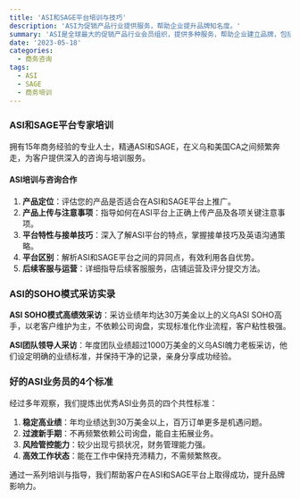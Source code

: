 ```yaml
---
title: 'ASI和SAGE平台培训与技巧'
description: 'ASI为促销产品行业提供服务，帮助企业提升品牌知名度。'
summary: 'ASI是全球最大的促销产品行业会员组织，提供多种服务，帮助企业建立品牌，包括产品定位、平台运营以及客户服务。'
date: '2023-05-18'
categories:
  - 商务咨询
tags:
  - ASI
  - SAGE
  - 商务培训
---
```


### ASI和SAGE平台专家培训

拥有15年商务经验的专业人士，精通ASI和SAGE，在义乌和美国CA之间频繁奔走，为客户提供深入的咨询与培训服务。

#### ASI培训与咨询合作

1. **产品定位**：评估您的产品是否适合在ASI和SAGE平台上推广。
2. **产品上传与注意事项**：指导如何在ASI平台上正确上传产品及各项关键注意事项。
3. **平台特性与接单技巧**：深入了解ASI平台的特点，掌握接单技巧及英语沟通策略。
4. **平台区别**：解析ASI和SAGE平台之间的异同点，有效利用各自优势。
5. **后续客服与运营**：详细指导后续客服服务，店铺运营及评分提交方法。

### ASI的SOHO模式采访实录

**ASI SOHO模式高绩效采访**：采访业绩年均达30万美金以上的义乌ASI SOHO高手，以老客户维护为主，不依赖公司询盘，实现标准化作业流程，客户粘性极强。

**ASI团队领导人采访**：年度团队业绩超过1000万美金的义乌ASI魄力老板采访，他们设定明确的业绩标准，并保持干净的记录，亲身分享成功经验。

### 好的ASI业务员的4个标准

经过多年观察，我们提炼出优秀ASI业务员的四个共性标准：

1. **稳定高业绩**：年均业绩达到30万美金以上，百万订单更多是机遇问题。
2. **过渡新手期**：不再频繁依赖公司询盘，能自主拓展业务。
3. **风险管控能力**：较少出现亏损状况，财务管理能力强。
4. **高效工作状态**：能在工作中保持充沛精力，不需频繁熬夜。

通过一系列培训与指导，我们帮助客户在ASI和SAGE平台上取得成功，提升品牌影响力。